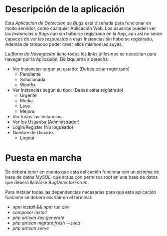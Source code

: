 # Descripción de la aplicación

Esta *Aplicacion de Deteccion de Bugs* está diseñada para funcionar en modo servidor, como cualquier 
Aplicación Web. Los usuarios pueden ver las *Instancias* o *Bugs* aun sin haberse registrado en la
App, aún así no serán capaces de ver las *respuestas* a esas Instancias sin haberse registrado,
Además de tampoco poder crear ellos mismos las suyas.

La *Barra de Navegación* tiene todos los links útiles que se necesitan para navegar por la Aplicación.
De izquierda a derecha: 
- Ver Instancias segun su estado: (Debes estar registrado)
    - Pendiente
    - Solucionada
    - Wontfix
- Ver Instancias segun su tipo: (Debes estar registrado)
    - Urgente
    - Media
    - Leve
    - Mejora
- Ver todas las Instancias
- Ver los Usuarios (Administrador)
- Login/Register (No logueado)
- Nombre de Usuario:
    - Logout

# Puesta en marcha

Se deberá tener en cuenta que esta aplicación funciona con un sistema de base de datos *MySQL*, que actua con permisos *root* en una base de datos que deberá llamarse *BugDetectorForum*.

Para instalar todas las dependencias necesarias para que esta aplicación funcione se deberá escribir en el terminal:
- *npm install && npm run dev*
- *composer install*
- *php artisan key:generate*
- *php artisan migrate:fresh --seed* 
- *php artisan serve*